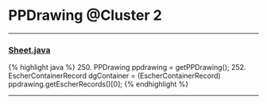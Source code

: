 # PPDrawing @Cluster 2

***

### [Sheet.java](https://searchcode.com/codesearch/view/97394323/)
{% highlight java %}
250. PPDrawing ppdrawing = getPPDrawing();
252. EscherContainerRecord dgContainer = (EscherContainerRecord) ppdrawing.getEscherRecords()[0];
{% endhighlight %}

***


